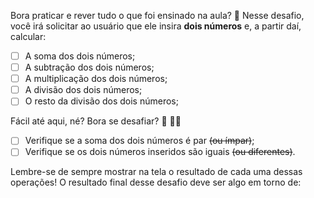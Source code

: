 Bora praticar e rever tudo o que foi ensinado na aula? **💜**
Nesse desafio, você irá solicitar ao usuário que ele insira **dois números** e, a partir daí, calcular:

- [ ] A soma dos dois números;
- [ ] A subtração dos dois números;
- [ ] A multiplicação dos dois números;
- [ ] A divisão dos dois números;
- [ ] O resto da divisão dos dois números;

Fácil até aqui, né? Bora se desafiar? 👀 🧑‍🚀

- [ ] Verifique se a soma dos dois números é par ~~(ou ímpar)~~;
- [ ] Verifique se os dois números inseridos são iguais ~~(ou diferentes)~~.

Lembre-se de sempre mostrar na tela o resultado de cada uma dessas operações!
O resultado final desse desafio deve ser algo em torno de:
